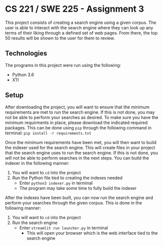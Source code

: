 # CS 221 / SWE 225 - Assignment 3
This project consists of creating a search engine using a given corpus. The user is able to interact with the search
engine where they can look up any terms of their liking through a defined set of web pages. From there, the top 50 results
will be shown to the user for them to review.

## Technologies
The programs in this project were run using the following:
* Python 3.6
* X11

## Setup
After downloading the project, you will want to ensure that the minimum requirements are met to run the search engine. If this
is not done, you may not be able to perform your searches as desired. To make sure you have the minimum requirments in place,
please download the indicated required packages. This can be done using `pip` through the following command in terminal:
`pip install -r requirements.txt`

Once the minimum requirements have been met, you will then want to build the indexer used for the search engine. This will create
files in your project that the search engine uses to run the search engine. If this is not done, you will not be able to perform
searches in the next steps. You can build the indexer in the following manner:
1. You will want to `cd` into the project
2. Run the Python file tied to creating the indexes needed
   - Enter `python3 indexer.py` in terminal
   - The program may take some time to fully build the indexer

After the indexes have been built, you can now run the search engine and perform your searches through the given corpus.
This is done in the following manner:
1. You will want to `cd` into the project
2. Run the search engine
    - Enter `streamlit run launcher.py` in terminal
        * This will open your browser which is the web interface tied to the search engine
